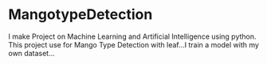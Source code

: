 # MangotypeDetection
I make Project on Machine Learning and Artificial Intelligence using python. This project use for Mango Type Detection with leaf...I train a model with my own dataset...
